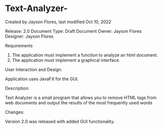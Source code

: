 # Text-Analyzer-


Created by Jayson Flores, last modified Oct 10, 2022

Release: 2.0
Document Type: Draft
Document Owner: Jayson Flores
Designer: Jayson Flores

Requirements

1.	The application must implement a function to analyze an html document. 
2.	The application must implement a graphical interface. 

User Interaction and Design:

Application uses JavaFX for the GUI.

Description:

Text Analyzer is a small program that allows you to remove HTML tags from web documents and output the results of the most frequently used words

Changes:

Version 2.0 was released with added GUI functionality. 
